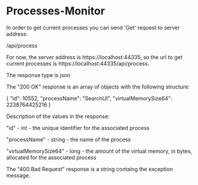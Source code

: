 # Processes-Monitor

In order to get current processes you can send 'Get' request to server address:

/api/process

For now, the server address is https://localhost:44335, 
so the url to get current processes is https://localhost:44335/api/process.

The response type is json


The "200 OK" response is an array of objects with the following structure:

{
	"id": 10552,
	"processName": "SearchUI",
	"virtualMemorySize64": 2238764425216
}

Description of the values in the response:

"id" - int - the unique identifier for the associated process

"processName" - string - the name of the process

"virtualMemorySize64" - long - the amount of the virtual memory, in bytes, allocated for the associated process


The "400 Bad Request" response is a string containg the exception message.


